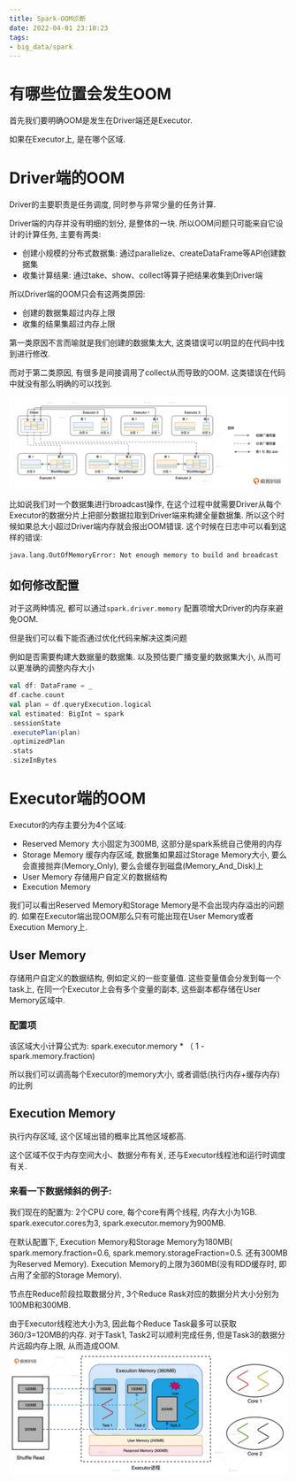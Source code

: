 ```yaml
---
title: Spark-OOM诊断
date: 2022-04-01 23:10:23
tags: 
- big_data/spark
---
```

# 有哪些位置会发生OOM

首先我们要明确OOM是发生在Driver端还是Executor.

如果在Executor上, 是在哪个区域.

# Driver端的OOM

Driver的主要职责是任务调度, 同时参与非常少量的任务计算.

Driver端的内存并没有明细的划分, 是整体的一块. 所以OOM问题只可能来自它设计的计算任务, 主要有两类:

-   创建小规模的分布式数据集: 通过parallelize、createDataFrame等API创建数据集
-   收集计算结果: 通过take、show、collect等算子把结果收集到Driver端

所以Driver端的OOM只会有这两类原因:

-   创建的数据集超过内存上限
-   收集的结果集超过内存上限

第一类原因不言而喻就是我们创建的数据集太大, 这类错误可以明显的在代码中找到进行修改.

而对于第二类原因, 有很多是间接调用了collect从而导致的OOM. 这类错误在代码中就没有那么明确的可以找到.

![](https://raw.githubusercontent.com/liunaijie/images/master/202308121616745.png)

比如说我们对一个数据集进行broadcast操作, 在这个过程中就需要Driver从每个Executor的数据分片上把部分数据拉取到Driver端来构建全量数据集. 所以这个时候如果总大小超过Driver端内存就会报出OOM错误. 这个时候在日志中可以看到这样的错误:

```bash
java.lang.OutOfMemoryError: Not enough memory to build and broadcast
```

## 如何修改配置

对于这两种情况, 都可以通过`spark.driver.memory` 配置项增大Driver的内存来避免OOM.

但是我们可以看下能否通过优化代码来解决这类问题

例如是否需要构建大数据量的数据集. 以及预估要广播变量的数据集大小, 从而可以更准确的调整内存大小

```scala
val df: DataFrame = _
df.cache.count
val plan = df.queryExecution.logical
val estimated: BigInt = spark
.sessionState
.executePlan(plan)
.optimizedPlan
.stats
.sizeInBytes
```

# Executor端的OOM

Executor的内存主要分为4个区域:

-   Reserved Memory 大小固定为300MB, 这部分是spark系统自己使用的内存
-   Storage Memory 缓存内存区域, 数据集如果超过Storage Memory大小, 要么会直接抛弃(Memory_Only), 要么会缓存到磁盘(Memory_And_Disk)上
-   User Memory 存储用户自定义的数据结构
-   Execution Memory

我们可以看出Reserved Memory和Storage Memory是不会出现内存溢出的问题的. 如果在Executor端出现OOM那么只有可能出现在User Memory或者Execution Memory上.

## User Memory

存储用户自定义的数据结构, 例如定义的一些变量值. 这些变量值会分发到每一个task上, 在同一个Executor上会有多个变量的副本, 这些副本都存储在User Memory区域中.

### 配置项

该区域大小计算公式为: spark.executor.memory * （ 1 - spark.memory.fraction)

所以我们可以调高每个Executor的memory大小, 或者调低(执行内存+缓存内存)的比例

## Execution Memory

执行内存区域, 这个区域出错的概率比其他区域都高.

这个区域不仅于内存空间大小、数据分布有关, 还与Executor线程池和运行时调度有关.

### 来看一下数据倾斜的例子:

我们现在的配置为: 2个CPU core, 每个core有两个线程, 内存大小为1GB. spark.executor.cores为3, spark.executor.memory为900MB.

在默认配置下, Execution Memory和Storage Memory为180MB( spark.memory.fraction=0.6, spark.memory.storageFraction=0.5. 还有300MB为Reserved Memory). Execution Memory的上限为360MB(没有RDD缓存时, 即占用了全部的Storage Memory).

节点在Reduce阶段拉取数据分片, 3个Reduce Rask对应的数据分片大小分别为100MB和300MB.

由于Executor线程池大小为3, 因此每个Reduce Task最多可以获取360/3=120MB的内存. 对于Task1, Task2可以顺利完成任务, 但是Task3的数据分片远超内存上限, 从而造成OOM.
![](https://raw.githubusercontent.com/liunaijie/images/master/202308121616946.png)
